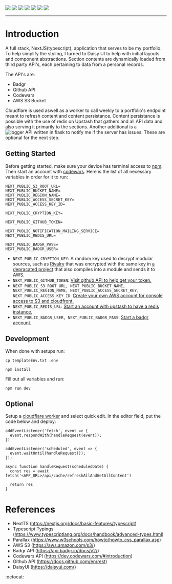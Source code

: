 ![](https://img.shields.io/badge/next.js-000000?style=for-the-badge&logo=nextdotjs&logoColor=white)
![](https://img.shields.io/badge/Tailwind_CSS-38B2AC?style=for-the-badge&logo=tailwind-css&logoColor=white)
![](https://img.shields.io/badge/GitHub-100000?style=for-the-badge&logo=github&logoColor=white)
![](https://img.shields.io/badge/Cloudflare-F38020?style=for-the-badge&logo=Cloudflare&logoColor=white)
![](https://img.shields.io/badge/redis-%23DD0031.svg?&style=for-the-badge&logo=redis&logoColor=white)
![](https://img.shields.io/badge/TypeScript-007ACC?style=for-the-badge&logo=typescript&logoColor=white)
![](https://img.shields.io/badge/Amazon_AWS-FF9900?style=for-the-badge&logo=amazonaws&logoColor=white)
***

# Introduction
A full stack, NextJS(typescript), application that serves to be my portfolio. To help simplify the styling, I turned to Daisy UI to help with initial layouts and component abstractions. Section contents are dynamically loaded from third party API's, each pertaining to data from a personal records. 

The API's are:
- Badgr
- Github API
- Codewars
- AWS S3 Bucket

Cloudflare is used aswell as a worker to call weekly to a portfolio's endpoint meant to refresh content and content persistance. Content persistance is possible with the use of redis on Upstash that gathers and all API data and also serving it primarily to the sections. Another additional is a ![logger API written in flask](https://github.com/Alvarian/mailing-microservice) to notify me if the server has issues. These are optional for the next step.

## Getting Started
Before getting started, make sure your device has terminal access to [npm](https://docs.npmjs.com/cli/init). Then start an account with [codewars](https://www.codewars.com/). Here is the list of all necessary variables in order for it to run:
```
NEXT_PUBLIC_S3_ROOT_URL=
NEXT_PUBLIC_BUCKET_NAME=
NEXT_PUBLIC_REGION_NAME=
NEXT_PUBLIC_ACCESS_SECRET_KEY=
NEXT_PUBLIC_ACCESS_KEY_ID=

NEXT_PUBLIC_CRYPTION_KEY=

NEXT_PUBLIC_GITHUB_TOKEN=

NEXT_PUBLIC_NOTIFICATION_MAILING_SERVICE=
NEXT_PUBLIC_REDIS_URL=

NEXT_PUBLIC_BADGR_PASS=
NEXT_PUBLIC_BADGR_USER=
```

* `NEXT_PUBLIC_CRYPTION_KEY`: A random key used to decrypt modular sources, such as [Rivalry](https://github.com/Alvarian/rivalry) that was encrypted with the same key in [a depracated project](https://github.com/Alvarian/apps-sandbox-dashboard) that also compiles into a module and sends it to AWS.
* `NEXT_PUBLIC_GITHUB_TOKEN`: [Visit github API to help get your token.]()
* `NEXT_PUBLIC_S3_ROOT_URL, NEXT_PUBLIC_BUCKET_NAME, NEXT_PUBLIC_REGION_NAME, NEXT_PUBLIC_ACCESS_SECRET_KEY, NEXT_PUBLIC_ACCESS_KEY_ID`: [Create your own AWS account for console access to S3 and cloudfront.](https://aws.amazon.com/console/)
* `NEXT_PUBLIC_REDIS_URL`: [Start an account with upstash to have a redis instance.](https://upstash.com/) 
* `NEXT_PUBLIC_BADGR_USER, NEXT_PUBLIC_BADGR_PASS`: [Start a badgr account.](https://badgr.com) 


## Development
When done with setups run:

```
cp templateEnv.txt .env

npm install
```

Fill out all variables and run:

```
npm run dev
```

## Optional
Setup a [cloudflare worker](https://developers.cloudflare.com/workers/get-started/guide/) and select quick edit. In the editor field, put the code below and deploy:
```
addEventListener('fetch', event => {
  event.respondWith(handleRequest(event));
})

addEventListener('scheduled', event => {
  event.waitUntil(handleRequest());
});

async function handleRequest(scheduledDate) {
  const res = await fetch('<APP_URL>/api/cache/refreshAllAndGetAllContent')

  return res
}
```

# References
- NextTS (https://nextjs.org/docs/basic-features/typescript)
- Typescript Typings (https://www.typescriptlang.org/docs/handbook/advanced-types.html)
- Parallax (https://www.w3schools.com/howto/howto_css_parallax.asp)
- AWS S3 (https://aws.amazon.com/s3/)
- Badgr API (https://api.badgr.io/docs/v2/)
- Codewars API (https://dev.codewars.com/#introduction)
- Github API (https://docs.github.com/en/rest)
- DaisyUI (https://daisyui.com/)

:octocat:

<!-- https://dvj70ijwahy8c.cloudfront.net/portfolio/icon | # -->
